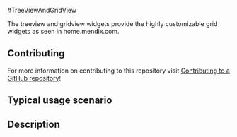 #TreeViewAndGridView

The treeview and gridview widgets provide the highly customizable grid widgets as seen in home.mendix.com.

## Contributing

For more information on contributing to this repository visit [Contributing to a GitHub repository](https://world.mendix.com/display/howto50/Contributing+to+a+GitHub+repository)!

## Typical usage scenario


 
## Description